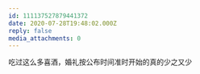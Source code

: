 ```yaml
---
id: 111137527879441372
date: 2020-07-28T19:48:02.000Z
reply: false
media_attachments: 0
---
```


吃过这么多喜酒，婚礼按公布时间准时开始的真的少之又少

